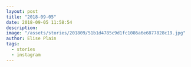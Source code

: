 ```yaml
---
layout: post
title: "2018-09-05"
date: 2018-09-05 11:58:54
description: 
image: "/assets/stories/201809/51b1d4785c9d1fc1086a6e6877828c19.jpg"
author: Elise Plain
tags: 
  - stories
  - instagram
---
```



<p></p>
